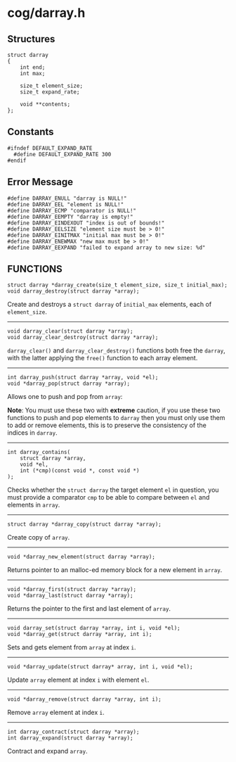 # cog/darray.h

## Structures

    struct darray
    {
        int end;
        int max;

        size_t element_size;
        size_t expand_rate;

        void **contents;
    };


## Constants

    #ifndef DEFAULT_EXPAND_RATE
      #define DEFAULT_EXPAND_RATE 300
    #endif

## Error Message

    #define DARRAY_ENULL "darray is NULL!"
    #define DARRAY_EEL "element is NULL!"
    #define DARRAY_ECMP "comparator is NULL!"
    #define DARRAY_EEMPTY "darray is empty!"
    #define DARRAY_EINDEXOUT "index is out of bounds!"
    #define DARRAY_EELSIZE "element size must be > 0!"
    #define DARRAY_EINITMAX "initial max must be > 0!"
    #define DARRAY_ENEWMAX "new max must be > 0!"
    #define DARRAY_EEXPAND "failed to expand array to new size: %d"


## FUNCTIONS

    struct darray *darray_create(size_t element_size, size_t initial_max);
    void darray_destroy(struct darray *array);

Create and destroys a `struct darray` of `initial_max` elements, each of
`element_size`.

---

    void darray_clear(struct darray *array);
    void darray_clear_destroy(struct darray *array);

`darray_clear()` and `darray_clear_destroy()` functions  both free the `darray`,
with the latter applying the `free()` function to each array element.

---

    int darray_push(struct darray *array, void *el);
    void *darray_pop(struct darray *array);

Allows one to push and pop from `array`:

**Note**: You must use these two with **extreme** caution, if you use these two
functions to push and pop elements to `darray` then you must only use them to
add or remove elements, this is to preserve the consistency of the indices in
`darray`.

---

    int darray_contains(
        struct darray *array,
        void *el,
        int (*cmp)(const void *, const void *)
    );

Checks whether the `struct darray` the target element `el` in question, you
must provide a comparator `cmp` to be able to compare between `el` and elements
in `array`.

---

    struct darray *darray_copy(struct darray *array);

Create copy of `array`.

---

    void *darray_new_element(struct darray *array);

Returns pointer to an malloc-ed memory block for a new element in `array`.

---

    void *darray_first(struct darray *array);
    void *darray_last(struct darray *array);

Returns the pointer to the first and last element of `array`.

---

    void darray_set(struct darray *array, int i, void *el);
    void *darray_get(struct darray *array, int i);

Sets and gets element from `array` at index `i`.

---

    void *darray_update(struct darray* array, int i, void *el);

Update `array` element at index `i` with element `el`.

---

    void *darray_remove(struct darray *array, int i);

Remove `array` element at index `i`.

---

    int darray_contract(struct darray *array);
    int darray_expand(struct darray *array);

Contract and expand `array`.
